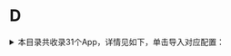 # D
<details>
<summary>
本目录共收录31个App，详情见如下，单击导入对应配置：
</summary>

- [DJI](https://quantumult.app/x/open-app/add-resource?remote-resource=%7B%22rewrite_remote%22%3A%20%5B%22https%3A%2F%2Fraw.githubusercontent.com%2Fzirawell%2FR-Store%2Fmain%2FRule%2FQuanX%2FAdblock%2FApp%2FD%2FDJI%2Frewrite%2Fdji.conf%2C%20tag%3DDJI%22%5D%7D)
- [Daum](https://quantumult.app/x/open-app/add-resource?remote-resource=%7B%22filter_remote%22%3A%20%5B%22https%3A%2F%2Fraw.githubusercontent.com%2Fzirawell%2FR-Store%2Fmain%2FRule%2FQuanX%2FAdblock%2FApp%2FD%2FDaum%2Ffilter%2Fdaum.list%2C%20tag%3DDaum%22%5D%7D)
- [丁香医生](https://quantumult.app/x/open-app/add-resource?remote-resource=%7B%22rewrite_remote%22%3A%20%5B%22https%3A%2F%2Fraw.githubusercontent.com%2Fzirawell%2FR-Store%2Fmain%2FRule%2FQuanX%2FAdblock%2FApp%2FD%2F%E4%B8%81%E9%A6%99%E5%8C%BB%E7%94%9F%2Frewrite%2Fdxys.conf%2C%20tag%3D%E4%B8%81%E9%A6%99%E5%8C%BB%E7%94%9F%22%5D%7D)
- [丁香园](https://quantumult.app/x/open-app/add-resource?remote-resource=%7B%22rewrite_remote%22%3A%20%5B%22https%3A%2F%2Fraw.githubusercontent.com%2Fzirawell%2FR-Store%2Fmain%2FRule%2FQuanX%2FAdblock%2FApp%2FD%2F%E4%B8%81%E9%A6%99%E5%9B%AD%2Frewrite%2Fdxy.conf%2C%20tag%3D%E4%B8%81%E9%A6%99%E5%9B%AD%22%5D%7D)
- [东方航空](https://quantumult.app/x/open-app/add-resource?remote-resource=%7B%22rewrite_remote%22%3A%20%5B%22https%3A%2F%2Fraw.githubusercontent.com%2Fzirawell%2FR-Store%2Fmain%2FRule%2FQuanX%2FAdblock%2FApp%2FD%2F%E4%B8%9C%E6%96%B9%E8%88%AA%E7%A9%BA%2Frewrite%2Fceair.conf%2C%20tag%3D%E4%B8%9C%E6%96%B9%E8%88%AA%E7%A9%BA%22%5D%7D)
- [东方财富](https://quantumult.app/x/open-app/add-resource?remote-resource=%7B%22filter_remote%22%3A%20%5B%22https%3A%2F%2Fraw.githubusercontent.com%2Fzirawell%2FR-Store%2Fmain%2FRule%2FQuanX%2FAdblock%2FApp%2FD%2F%E4%B8%9C%E6%96%B9%E8%B4%A2%E5%AF%8C%2Ffilter%2Feastmoney.list%2C%20tag%3D%E4%B8%9C%E6%96%B9%E8%B4%A2%E5%AF%8C%22%5D%2C%22rewrite_remote%22%3A%20%5B%22https%3A%2F%2Fraw.githubusercontent.com%2Fzirawell%2FR-Store%2Fmain%2FRule%2FQuanX%2FAdblock%2FApp%2FD%2F%E4%B8%9C%E6%96%B9%E8%B4%A2%E5%AF%8C%2Frewrite%2Feastmoney.conf%2C%20tag%3D%E4%B8%9C%E6%96%B9%E8%B4%A2%E5%AF%8C%22%5D%7D)
- [低端影视](https://quantumult.app/x/open-app/add-resource?remote-resource=%7B%22rewrite_remote%22%3A%20%5B%22https%3A%2F%2Fraw.githubusercontent.com%2Fzirawell%2FR-Store%2Fmain%2FRule%2FQuanX%2FAdblock%2FApp%2FD%2F%E4%BD%8E%E7%AB%AF%E5%BD%B1%E8%A7%86%2Frewrite%2Fddrk.conf%2C%20tag%3D%E4%BD%8E%E7%AB%AF%E5%BD%B1%E8%A7%86%22%5D%7D)
- [到梦空间](https://quantumult.app/x/open-app/add-resource?remote-resource=%7B%22rewrite_remote%22%3A%20%5B%22https%3A%2F%2Fraw.githubusercontent.com%2Fzirawell%2FR-Store%2Fmain%2FRule%2FQuanX%2FAdblock%2FApp%2FD%2F%E5%88%B0%E6%A2%A6%E7%A9%BA%E9%97%B4%2Frewrite%2F5idream.conf%2C%20tag%3D%E5%88%B0%E6%A2%A6%E7%A9%BA%E9%97%B4%22%5D%7D)
- [动卡空间](https://quantumult.app/x/open-app/add-resource?remote-resource=%7B%22rewrite_remote%22%3A%20%5B%22https%3A%2F%2Fraw.githubusercontent.com%2Fzirawell%2FR-Store%2Fmain%2FRule%2FQuanX%2FAdblock%2FApp%2FD%2F%E5%8A%A8%E5%8D%A1%E7%A9%BA%E9%97%B4%2Frewrite%2Fecitic.conf%2C%20tag%3D%E5%8A%A8%E5%8D%A1%E7%A9%BA%E9%97%B4%22%5D%7D)
- [动画疯](https://quantumult.app/x/open-app/add-resource?remote-resource=%7B%22rewrite_remote%22%3A%20%5B%22https%3A%2F%2Fraw.githubusercontent.com%2Fzirawell%2FR-Store%2Fmain%2FRule%2FQuanX%2FAdblock%2FApp%2FD%2F%E5%8A%A8%E7%94%BB%E7%96%AF%2Frewrite%2Fgamer.conf%2C%20tag%3D%E5%8A%A8%E7%94%BB%E7%96%AF%22%5D%7D)
- [叮咚买菜](https://quantumult.app/x/open-app/add-resource?remote-resource=%7B%22rewrite_remote%22%3A%20%5B%22https%3A%2F%2Fraw.githubusercontent.com%2Fzirawell%2FR-Store%2Fmain%2FRule%2FQuanX%2FAdblock%2FApp%2FD%2F%E5%8F%AE%E5%92%9A%E4%B9%B0%E8%8F%9C%2Frewrite%2Fddxq.conf%2C%20tag%3D%E5%8F%AE%E5%92%9A%E4%B9%B0%E8%8F%9C%22%5D%7D)
- [叮嗒出行](https://quantumult.app/x/open-app/add-resource?remote-resource=%7B%22rewrite_remote%22%3A%20%5B%22https%3A%2F%2Fraw.githubusercontent.com%2Fzirawell%2FR-Store%2Fmain%2FRule%2FQuanX%2FAdblock%2FApp%2FD%2F%E5%8F%AE%E5%97%92%E5%87%BA%E8%A1%8C%2Frewrite%2Fdingda.conf%2C%20tag%3D%E5%8F%AE%E5%97%92%E5%87%BA%E8%A1%8C%22%5D%7D)
- [嘀嗒出行](https://quantumult.app/x/open-app/add-resource?remote-resource=%7B%22rewrite_remote%22%3A%20%5B%22https%3A%2F%2Fraw.githubusercontent.com%2Fzirawell%2FR-Store%2Fmain%2FRule%2FQuanX%2FAdblock%2FApp%2FD%2F%E5%98%80%E5%97%92%E5%87%BA%E8%A1%8C%2Frewrite%2Fdidapinche.conf%2C%20tag%3D%E5%98%80%E5%97%92%E5%87%BA%E8%A1%8C%22%5D%7D)
- [堆糖](https://quantumult.app/x/open-app/add-resource?remote-resource=%7B%22rewrite_remote%22%3A%20%5B%22https%3A%2F%2Fraw.githubusercontent.com%2Fzirawell%2FR-Store%2Fmain%2FRule%2FQuanX%2FAdblock%2FApp%2FD%2F%E5%A0%86%E7%B3%96%2Frewrite%2Fduitang.conf%2C%20tag%3D%E5%A0%86%E7%B3%96%22%5D%7D)
- [多多买菜](https://quantumult.app/x/open-app/add-resource?remote-resource=%7B%22rewrite_remote%22%3A%20%5B%22https%3A%2F%2Fraw.githubusercontent.com%2Fzirawell%2FR-Store%2Fmain%2FRule%2FQuanX%2FAdblock%2FApp%2FD%2F%E5%A4%9A%E5%A4%9A%E4%B9%B0%E8%8F%9C%2Frewrite%2Fddmc.conf%2C%20tag%3D%E5%A4%9A%E5%A4%9A%E4%B9%B0%E8%8F%9C%22%5D%7D)
- [大众点评](https://quantumult.app/x/open-app/add-resource?remote-resource=%7B%22filter_remote%22%3A%20%5B%22https%3A%2F%2Fraw.githubusercontent.com%2Fzirawell%2FR-Store%2Fmain%2FRule%2FQuanX%2FAdblock%2FApp%2FD%2F%E5%A4%A7%E4%BC%97%E7%82%B9%E8%AF%84%2Ffilter%2FdianPing.list%2C%20tag%3D%E5%A4%A7%E4%BC%97%E7%82%B9%E8%AF%84%22%5D%2C%22rewrite_remote%22%3A%20%5B%22https%3A%2F%2Fraw.githubusercontent.com%2Fzirawell%2FR-Store%2Fmain%2FRule%2FQuanX%2FAdblock%2FApp%2FD%2F%E5%A4%A7%E4%BC%97%E7%82%B9%E8%AF%84%2Frewrite%2FdianPing.conf%2C%20tag%3D%E5%A4%A7%E4%BC%97%E7%82%B9%E8%AF%84%22%5D%7D)
- [大师兄](https://quantumult.app/x/open-app/add-resource?remote-resource=%7B%22rewrite_remote%22%3A%20%5B%22https%3A%2F%2Fraw.githubusercontent.com%2Fzirawell%2FR-Store%2Fmain%2FRule%2FQuanX%2FAdblock%2FApp%2FD%2F%E5%A4%A7%E5%B8%88%E5%85%84%2Frewrite%2Fdsx.conf%2C%20tag%3D%E5%A4%A7%E5%B8%88%E5%85%84%22%5D%7D)
- [大智慧](https://quantumult.app/x/open-app/add-resource?remote-resource=%7B%22rewrite_remote%22%3A%20%5B%22https%3A%2F%2Fraw.githubusercontent.com%2Fzirawell%2FR-Store%2Fmain%2FRule%2FQuanX%2FAdblock%2FApp%2FD%2F%E5%A4%A7%E6%99%BA%E6%85%A7%2Frewrite%2Fdzh.conf%2C%20tag%3D%E5%A4%A7%E6%99%BA%E6%85%A7%22%5D%7D)
- [大麦](https://quantumult.app/x/open-app/add-resource?remote-resource=%7B%22rewrite_remote%22%3A%20%5B%22https%3A%2F%2Fraw.githubusercontent.com%2Fzirawell%2FR-Store%2Fmain%2FRule%2FQuanX%2FAdblock%2FApp%2FD%2F%E5%A4%A7%E9%BA%A6%2Frewrite%2Fdamai.conf%2C%20tag%3D%E5%A4%A7%E9%BA%A6%22%5D%7D)
- [当当阅读](https://quantumult.app/x/open-app/add-resource?remote-resource=%7B%22rewrite_remote%22%3A%20%5B%22https%3A%2F%2Fraw.githubusercontent.com%2Fzirawell%2FR-Store%2Fmain%2FRule%2FQuanX%2FAdblock%2FApp%2FD%2F%E5%BD%93%E5%BD%93%E9%98%85%E8%AF%BB%2Frewrite%2Fdangdang.conf%2C%20tag%3D%E5%BD%93%E5%BD%93%E9%98%85%E8%AF%BB%22%5D%7D)
- [得物](https://quantumult.app/x/open-app/add-resource?remote-resource=%7B%22rewrite_remote%22%3A%20%5B%22https%3A%2F%2Fraw.githubusercontent.com%2Fzirawell%2FR-Store%2Fmain%2FRule%2FQuanX%2FAdblock%2FApp%2FD%2F%E5%BE%97%E7%89%A9%2Frewrite%2Fdewu.conf%2C%20tag%3D%E5%BE%97%E7%89%A9%22%5D%7D)
- [懂球帝](https://quantumult.app/x/open-app/add-resource?remote-resource=%7B%22rewrite_remote%22%3A%20%5B%22https%3A%2F%2Fraw.githubusercontent.com%2Fzirawell%2FR-Store%2Fmain%2FRule%2FQuanX%2FAdblock%2FApp%2FD%2F%E6%87%82%E7%90%83%E5%B8%9D%2Frewrite%2Fdongqiudi.conf%2C%20tag%3D%E6%87%82%E7%90%83%E5%B8%9D%22%5D%7D)
- [斗鱼直播](https://quantumult.app/x/open-app/add-resource?remote-resource=%7B%22filter_remote%22%3A%20%5B%22https%3A%2F%2Fraw.githubusercontent.com%2Fzirawell%2FR-Store%2Fmain%2FRule%2FQuanX%2FAdblock%2FApp%2FD%2F%E6%96%97%E9%B1%BC%E7%9B%B4%E6%92%AD%2Ffilter%2Fdouyu.list%2C%20tag%3D%E6%96%97%E9%B1%BC%E7%9B%B4%E6%92%AD%22%5D%2C%22rewrite_remote%22%3A%20%5B%22https%3A%2F%2Fraw.githubusercontent.com%2Fzirawell%2FR-Store%2Fmain%2FRule%2FQuanX%2FAdblock%2FApp%2FD%2F%E6%96%97%E9%B1%BC%E7%9B%B4%E6%92%AD%2Frewrite%2Fdouyu.conf%2C%20tag%3D%E6%96%97%E9%B1%BC%E7%9B%B4%E6%92%AD%22%5D%7D)
- [滴滴代驾](https://quantumult.app/x/open-app/add-resource?remote-resource=%7B%22rewrite_remote%22%3A%20%5B%22https%3A%2F%2Fraw.githubusercontent.com%2Fzirawell%2FR-Store%2Fmain%2FRule%2FQuanX%2FAdblock%2FApp%2FD%2F%E6%BB%B4%E6%BB%B4%E4%BB%A3%E9%A9%BE%2Frewrite%2Fdididj.conf%2C%20tag%3D%E6%BB%B4%E6%BB%B4%E4%BB%A3%E9%A9%BE%22%5D%7D)
- [滴滴出行](https://quantumult.app/x/open-app/add-resource?remote-resource=%7B%22filter_remote%22%3A%20%5B%22https%3A%2F%2Fraw.githubusercontent.com%2Fzirawell%2FR-Store%2Fmain%2FRule%2FQuanX%2FAdblock%2FApp%2FD%2F%E6%BB%B4%E6%BB%B4%E5%87%BA%E8%A1%8C%2Ffilter%2Fdiditaxi.list%2C%20tag%3D%E6%BB%B4%E6%BB%B4%E5%87%BA%E8%A1%8C%22%5D%2C%22rewrite_remote%22%3A%20%5B%22https%3A%2F%2Fraw.githubusercontent.com%2Fzirawell%2FR-Store%2Fmain%2FRule%2FQuanX%2FAdblock%2FApp%2FD%2F%E6%BB%B4%E6%BB%B4%E5%87%BA%E8%A1%8C%2Frewrite%2Fdiditaxi.conf%2C%20tag%3D%E6%BB%B4%E6%BB%B4%E5%87%BA%E8%A1%8C%22%5D%7D)
- [滴滴青桔](https://quantumult.app/x/open-app/add-resource?remote-resource=%7B%22rewrite_remote%22%3A%20%5B%22https%3A%2F%2Fraw.githubusercontent.com%2Fzirawell%2FR-Store%2Fmain%2FRule%2FQuanX%2FAdblock%2FApp%2FD%2F%E6%BB%B4%E6%BB%B4%E9%9D%92%E6%A1%94%2Frewrite%2Fdidiqj.conf%2C%20tag%3D%E6%BB%B4%E6%BB%B4%E9%9D%92%E6%A1%94%22%5D%7D)
- [电E宝](https://quantumult.app/x/open-app/add-resource?remote-resource=%7B%22rewrite_remote%22%3A%20%5B%22https%3A%2F%2Fraw.githubusercontent.com%2Fzirawell%2FR-Store%2Fmain%2FRule%2FQuanX%2FAdblock%2FApp%2FD%2F%E7%94%B5E%E5%AE%9D%2Frewrite%2Fdeb.conf%2C%20tag%3D%E7%94%B5E%E5%AE%9D%22%5D%7D)
- [电视家](https://quantumult.app/x/open-app/add-resource?remote-resource=%7B%22rewrite_remote%22%3A%20%5B%22https%3A%2F%2Fraw.githubusercontent.com%2Fzirawell%2FR-Store%2Fmain%2FRule%2FQuanX%2FAdblock%2FApp%2FD%2F%E7%94%B5%E8%A7%86%E5%AE%B6%2Frewrite%2Fdianshihome.conf%2C%20tag%3D%E7%94%B5%E8%A7%86%E5%AE%B6%22%5D%7D)
- [盯盯拍](https://quantumult.app/x/open-app/add-resource?remote-resource=%7B%22filter_remote%22%3A%20%5B%22https%3A%2F%2Fraw.githubusercontent.com%2Fzirawell%2FR-Store%2Fmain%2FRule%2FQuanX%2FAdblock%2FApp%2FD%2F%E7%9B%AF%E7%9B%AF%E6%8B%8D%2Ffilter%2Fddpai.list%2C%20tag%3D%E7%9B%AF%E7%9B%AF%E6%8B%8D%22%5D%2C%22rewrite_remote%22%3A%20%5B%22https%3A%2F%2Fraw.githubusercontent.com%2Fzirawell%2FR-Store%2Fmain%2FRule%2FQuanX%2FAdblock%2FApp%2FD%2F%E7%9B%AF%E7%9B%AF%E6%8B%8D%2Frewrite%2Fddpai.conf%2C%20tag%3D%E7%9B%AF%E7%9B%AF%E6%8B%8D%22%5D%7D)
- [豆瓣](https://quantumult.app/x/open-app/add-resource?remote-resource=%7B%22rewrite_remote%22%3A%20%5B%22https%3A%2F%2Fraw.githubusercontent.com%2Fzirawell%2FR-Store%2Fmain%2FRule%2FQuanX%2FAdblock%2FApp%2FD%2F%E8%B1%86%E7%93%A3%2Frewrite%2Fdouban.conf%2C%20tag%3D%E8%B1%86%E7%93%A3%22%5D%7D)
- [达达骑士版](https://quantumult.app/x/open-app/add-resource?remote-resource=%7B%22rewrite_remote%22%3A%20%5B%22https%3A%2F%2Fraw.githubusercontent.com%2Fzirawell%2FR-Store%2Fmain%2FRule%2FQuanX%2FAdblock%2FApp%2FD%2F%E8%BE%BE%E8%BE%BE%E9%AA%91%E5%A3%AB%E7%89%88%2Frewrite%2Fimdada.conf%2C%20tag%3D%E8%BE%BE%E8%BE%BE%E9%AA%91%E5%A3%AB%E7%89%88%22%5D%7D)

</details>